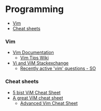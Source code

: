 # Programming


<!-- vim-markdown-toc GFM -->

* [Vim](#vim)
* [Cheat sheets](#cheat-sheets)

<!-- vim-markdown-toc -->

### Vim

- [Vim Documentation](https://www.vim.org/docs.php)
  - [Vim Tips Wiki](https://vim.fandom.com/wiki/Vim_Tips_Wiki)
- [Vi and ViM Stackexchange](https://vi.stackexchange.com/)
  - [Recently active 'vim' questions - SO](https://stackoverflow.com/questions/tagged/vim)

### Cheat sheets

- [5 bist ViM Cheat Sheet](https://rumorscity.com/2014/08/16/5-best-vim-cheat-sheet/)
- [A great ViM cheat sheet](http://vimsheet.com/)
  - [Advanced Vim Cheat Sheet](http://vimsheet.com/advanced.html)
